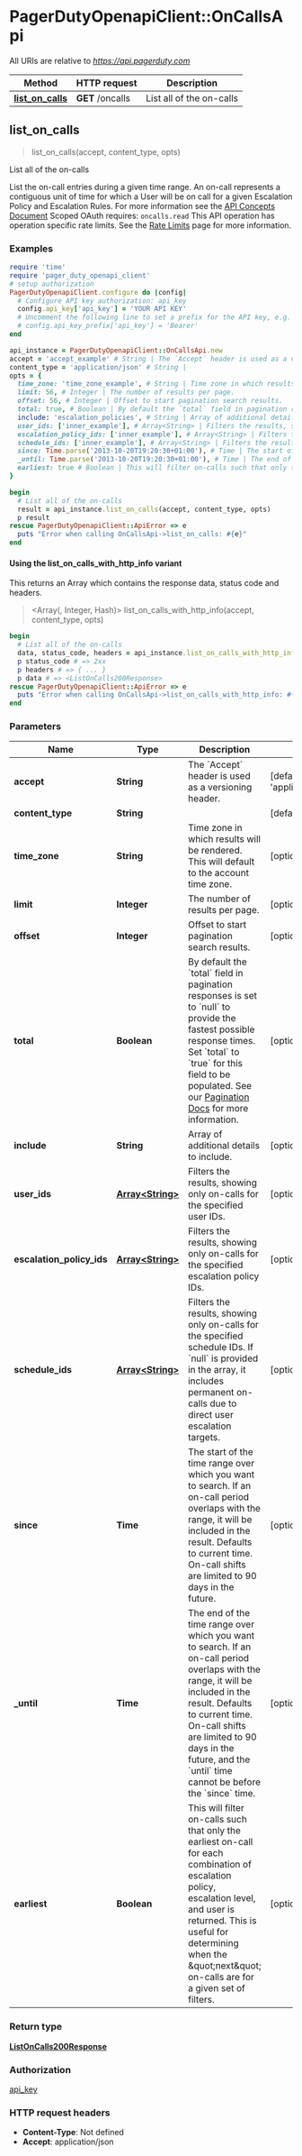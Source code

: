 # PagerDutyOpenapiClient::OnCallsApi

All URIs are relative to *https://api.pagerduty.com*

| Method | HTTP request | Description |
| ------ | ------------ | ----------- |
| [**list_on_calls**](OnCallsApi.md#list_on_calls) | **GET** /oncalls | List all of the on-calls |


## list_on_calls

> <ListOnCalls200Response> list_on_calls(accept, content_type, opts)

List all of the on-calls

List the on-call entries during a given time range.  An on-call represents a contiguous unit of time for which a User will be on call for a given Escalation Policy and Escalation Rules.  For more information see the [API Concepts Document](../../api-reference/ZG9jOjI3NDc5Nzc-api-concepts#on-calls)  Scoped OAuth requires: `oncalls.read`  This API operation has operation specific rate limits. See the [Rate Limits](https://developer.pagerduty.com/docs/72d3b724589e3-rest-api-rate-limits) page for more information. 

### Examples

```ruby
require 'time'
require 'pager_duty_openapi_client'
# setup authorization
PagerDutyOpenapiClient.configure do |config|
  # Configure API key authorization: api_key
  config.api_key['api_key'] = 'YOUR API KEY'
  # Uncomment the following line to set a prefix for the API key, e.g. 'Bearer' (defaults to nil)
  # config.api_key_prefix['api_key'] = 'Bearer'
end

api_instance = PagerDutyOpenapiClient::OnCallsApi.new
accept = 'accept_example' # String | The `Accept` header is used as a versioning header.
content_type = 'application/json' # String | 
opts = {
  time_zone: 'time_zone_example', # String | Time zone in which results will be rendered. This will default to the account time zone.
  limit: 56, # Integer | The number of results per page.
  offset: 56, # Integer | Offset to start pagination search results.
  total: true, # Boolean | By default the `total` field in pagination responses is set to `null` to provide the fastest possible response times. Set `total` to `true` for this field to be populated.  See our [Pagination Docs](https://developer.pagerduty.com/docs/rest-api-v2/pagination/) for more information. 
  include: 'escalation_policies', # String | Array of additional details to include.
  user_ids: ['inner_example'], # Array<String> | Filters the results, showing only on-calls for the specified user IDs.
  escalation_policy_ids: ['inner_example'], # Array<String> | Filters the results, showing only on-calls for the specified escalation policy IDs.
  schedule_ids: ['inner_example'], # Array<String> | Filters the results, showing only on-calls for the specified schedule IDs. If `null` is provided in the array, it includes permanent on-calls due to direct user escalation targets.
  since: Time.parse('2013-10-20T19:20:30+01:00'), # Time | The start of the time range over which you want to search. If an on-call period overlaps with the range, it will be included in the result. Defaults to current time. On-call shifts are limited to 90 days in the future.
  _until: Time.parse('2013-10-20T19:20:30+01:00'), # Time | The end of the time range over which you want to search. If an on-call period overlaps with the range, it will be included in the result. Defaults to current time. On-call shifts are limited to 90 days in the future, and the `until` time cannot be before the `since` time.
  earliest: true # Boolean | This will filter on-calls such that only the earliest on-call for each combination of escalation policy, escalation level, and user is returned. This is useful for determining when the \"next\" on-calls are for a given set of filters.
}

begin
  # List all of the on-calls
  result = api_instance.list_on_calls(accept, content_type, opts)
  p result
rescue PagerDutyOpenapiClient::ApiError => e
  puts "Error when calling OnCallsApi->list_on_calls: #{e}"
end
```

#### Using the list_on_calls_with_http_info variant

This returns an Array which contains the response data, status code and headers.

> <Array(<ListOnCalls200Response>, Integer, Hash)> list_on_calls_with_http_info(accept, content_type, opts)

```ruby
begin
  # List all of the on-calls
  data, status_code, headers = api_instance.list_on_calls_with_http_info(accept, content_type, opts)
  p status_code # => 2xx
  p headers # => { ... }
  p data # => <ListOnCalls200Response>
rescue PagerDutyOpenapiClient::ApiError => e
  puts "Error when calling OnCallsApi->list_on_calls_with_http_info: #{e}"
end
```

### Parameters

| Name | Type | Description | Notes |
| ---- | ---- | ----------- | ----- |
| **accept** | **String** | The &#x60;Accept&#x60; header is used as a versioning header. | [default to &#39;application/vnd.pagerduty+json;version&#x3D;2&#39;] |
| **content_type** | **String** |  | [default to &#39;application/json&#39;] |
| **time_zone** | **String** | Time zone in which results will be rendered. This will default to the account time zone. | [optional] |
| **limit** | **Integer** | The number of results per page. | [optional] |
| **offset** | **Integer** | Offset to start pagination search results. | [optional] |
| **total** | **Boolean** | By default the &#x60;total&#x60; field in pagination responses is set to &#x60;null&#x60; to provide the fastest possible response times. Set &#x60;total&#x60; to &#x60;true&#x60; for this field to be populated.  See our [Pagination Docs](https://developer.pagerduty.com/docs/rest-api-v2/pagination/) for more information.  | [optional][default to false] |
| **include** | **String** | Array of additional details to include. | [optional] |
| **user_ids** | [**Array&lt;String&gt;**](String.md) | Filters the results, showing only on-calls for the specified user IDs. | [optional] |
| **escalation_policy_ids** | [**Array&lt;String&gt;**](String.md) | Filters the results, showing only on-calls for the specified escalation policy IDs. | [optional] |
| **schedule_ids** | [**Array&lt;String&gt;**](String.md) | Filters the results, showing only on-calls for the specified schedule IDs. If &#x60;null&#x60; is provided in the array, it includes permanent on-calls due to direct user escalation targets. | [optional] |
| **since** | **Time** | The start of the time range over which you want to search. If an on-call period overlaps with the range, it will be included in the result. Defaults to current time. On-call shifts are limited to 90 days in the future. | [optional] |
| **_until** | **Time** | The end of the time range over which you want to search. If an on-call period overlaps with the range, it will be included in the result. Defaults to current time. On-call shifts are limited to 90 days in the future, and the &#x60;until&#x60; time cannot be before the &#x60;since&#x60; time. | [optional] |
| **earliest** | **Boolean** | This will filter on-calls such that only the earliest on-call for each combination of escalation policy, escalation level, and user is returned. This is useful for determining when the \&quot;next\&quot; on-calls are for a given set of filters. | [optional] |

### Return type

[**ListOnCalls200Response**](ListOnCalls200Response.md)

### Authorization

[api_key](../README.md#api_key)

### HTTP request headers

- **Content-Type**: Not defined
- **Accept**: application/json

